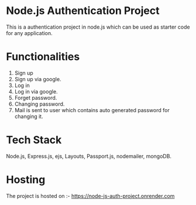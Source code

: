 # Node.js Authentication Project
This is a authentication project in node.js which can be used as starter code for any application.

# Functionalities
1. Sign up
2. Sign up via google.
3. Log in
4. Log in via google.
5. Forget password.
6. Changing password.
7. Mail is sent to user which contains auto generated password for changing it.

# Tech Stack
Node.js, Express.js, ejs, Layouts, Passport.js, nodemailer, mongoDB.

# Hosting
The project is hosted on :- https://node-js-auth-project.onrender.com













